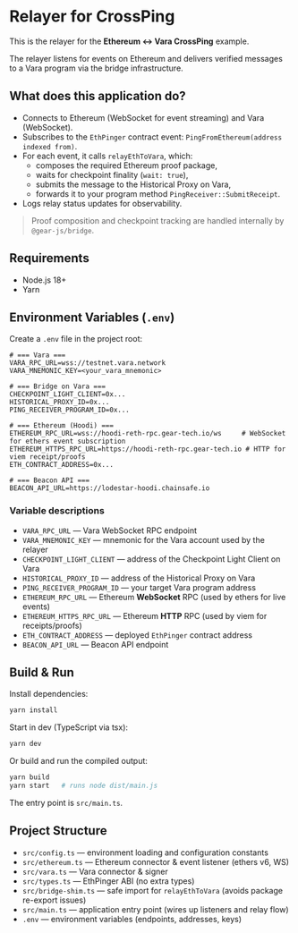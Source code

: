 # Relayer for CrossPing

This is the relayer for the **Ethereum ↔ Vara CrossPing** example.

The relayer listens for events on Ethereum and delivers verified messages to a Vara program via the bridge infrastructure.

## What does this application do?

- Connects to Ethereum (WebSocket for event streaming) and Vara (WebSocket).
- Subscribes to the `EthPinger` contract event: `PingFromEthereum(address indexed from)`.
- For each event, it calls `relayEthToVara`, which:
  - composes the required Ethereum proof package,
  - waits for checkpoint finality (`wait: true`),
  - submits the message to the Historical Proxy on Vara,
  - forwards it to your program method `PingReceiver::SubmitReceipt`.
- Logs relay status updates for observability.

> Proof composition and checkpoint tracking are handled internally by `@gear-js/bridge`.

## Requirements

- Node.js 18+
- Yarn

## Environment Variables (`.env`)

Create a `.env` file in the project root:

```env
# === Vara ===
VARA_RPC_URL=wss://testnet.vara.network
VARA_MNEMONIC_KEY=<your_vara_mnemonic>

# === Bridge on Vara ===
CHECKPOINT_LIGHT_CLIENT=0x...
HISTORICAL_PROXY_ID=0x...
PING_RECEIVER_PROGRAM_ID=0x...

# === Ethereum (Hoodi) ===
ETHEREUM_RPC_URL=wss://hoodi-reth-rpc.gear-tech.io/ws     # WebSocket for ethers event subscription
ETHEREUM_HTTPS_RPC_URL=https://hoodi-reth-rpc.gear-tech.io # HTTP for viem receipt/proofs
ETH_CONTRACT_ADDRESS=0x...

# === Beacon API ===
BEACON_API_URL=https://lodestar-hoodi.chainsafe.io
```

### Variable descriptions

- `VARA_RPC_URL` — Vara WebSocket RPC endpoint  
- `VARA_MNEMONIC_KEY` — mnemonic for the Vara account used by the relayer  
- `CHECKPOINT_LIGHT_CLIENT` — address of the Checkpoint Light Client on Vara  
- `HISTORICAL_PROXY_ID` — address of the Historical Proxy on Vara  
- `PING_RECEIVER_PROGRAM_ID` — your target Vara program address  
- `ETHEREUM_RPC_URL` — Ethereum **WebSocket** RPC (used by ethers for live events)  
- `ETHEREUM_HTTPS_RPC_URL` — Ethereum **HTTP** RPC (used by viem for receipts/proofs)  
- `ETH_CONTRACT_ADDRESS` — deployed `EthPinger` contract address  
- `BEACON_API_URL` — Beacon API endpoint

## Build & Run

Install dependencies:

```bash
yarn install
```

Start in dev (TypeScript via tsx):

```bash
yarn dev
```

Or build and run the compiled output:

```bash
yarn build
yarn start   # runs node dist/main.js
```

The entry point is `src/main.ts`.

## Project Structure

- `src/config.ts` — environment loading and configuration constants
- `src/ethereum.ts` — Ethereum connector & event listener (ethers v6, WS)
- `src/vara.ts` — Vara connector & signer
- `src/types.ts` — EthPinger ABI (no extra types)
- `src/bridge-shim.ts` — safe import for `relayEthToVara` (avoids package re-export issues)
- `src/main.ts` — application entry point (wires up listeners and relay flow)
- `.env` — environment variables (endpoints, addresses, keys)